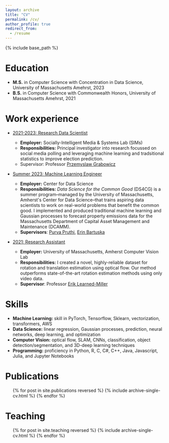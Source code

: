 ```yaml
---
layout: archive
title: "CV"
permalink: /cv/
author_profile: true
redirect_from:
  - /resume
---
```


{% include base_path %}

Education
======
* **M.S.** in Computer Science with Concentration in Data Science, University of Massachusetts Amehrst, 2023
* **B.S.** in Computer Science with Commonwealth Honors, University of Massachusetts Amehrst, 2021

Work experience
======

* <ins> 2021-2023: Research Data Scientist </ins>
  * **Employer:** Socially-Intelligent Media & Systems Lab (SIMs)
  * **Responsibilities:** Principal investigator into research focussed on social media polling and leveraging machine learning and tradsitional statistics to improve election prediction.
  * Supervisor: Professor [Przemyslaw Grabowicz](https://przemyslslaw.github.io/)

* <ins> Summer 2023: Machine Learning Engineer </ins>
  * **Employer:** Center for Data Science
  * **Responsibilities:** _Data Science for the Common Good_ (DS4CG) is a summer program–managed by the University of Massachusetts, Amherst's Center for Data Science–that trains aspiring data scientists to work on real-world problems that benefit the common good. I implemented and produced traditional machine learning and Gaussian processes to forecast property emissions data for the Massachusetts Department of Capital Asset Management and Maintenance (DCAMM).
  * **Supervisors**: [Purva Pruthi](https://purvapruthi.github.io), [Erin Bartuska](https://purvapruthi.github.io)

* <ins> 2021: Research Assistant </ins>
  * **Employer:** University of Massachusetts, Amherst Computer Vision Lab
  * **Responsibilities:**  I created a novel, highly-reliable dataset for rotation and translation estimation using optical flow. Our method outperforms state-of-the-art rotation estimation methods using only video data.
  * **Supervisor**: Professor [Erik Learned-Miller](https://people.cs.umass.edu/~elm/)
  
Skills
======
* **Machine Learning:** skill in PyTorch, Tensorflow, Sklearn, vectorization, transformers, AWS
* **Data Science:** linear regression, Gaussian processes, prediction, neural networks, deep learning, and optimization
* **Computer Vision:** optical flow, SLAM, CNNs, classification, object detection/segmentation, and 3D-deep learning techniques
* **Programming:** proficiency in Python, R, C, C#, C++, Java, Javascript, Julia, and Jupyter Notebooks

Publications
======
  <ul>{% for post in site.publications reversed %}
    {% include archive-single-cv.html %}
  {% endfor %}</ul>
  
  
Teaching
======
  <ul>{% for post in site.teaching reversed %}
    {% include archive-single-cv.html %}
  {% endfor %}</ul>
  

